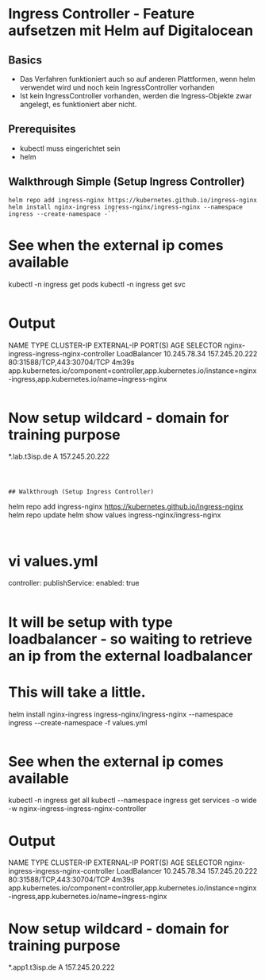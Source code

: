 # Ingress Controller - Feature aufsetzen mit Helm auf Digitalocean 

## Basics 

  * Das Verfahren funktioniert auch so auf anderen Plattformen, wenn helm verwendet wird und noch kein IngressController vorhanden
  * Ist kein IngressController vorhanden, werden die Ingress-Objekte zwar angelegt, es funktioniert aber nicht. 

## Prerequisites 

  * kubectl muss eingerichtet sein
  * helm 


## Walkthrough Simple (Setup Ingress Controller) 

```
helm repo add ingress-nginx https://kubernetes.github.io/ingress-nginx
helm install nginx-ingress ingress-nginx/ingress-nginx --namespace ingress --create-namespace -```

```
# See when the external ip comes available
kubectl -n ingress get pods
kubectl -n ingress get svc
```

```
# Output  
NAME                                     TYPE           CLUSTER-IP     EXTERNAL-IP      PORT(S)                      AGE     SELECTOR
nginx-ingress-ingress-nginx-controller   LoadBalancer   10.245.78.34   157.245.20.222   80:31588/TCP,443:30704/TCP   4m39s   app.kubernetes.io/component=controller,app.kubernetes.io/instance=nginx-ingress,app.kubernetes.io/name=ingress-nginx
```

```
# Now setup wildcard - domain for training purpose 
*.lab.t3isp.de A 157.245.20.222 


```



## Walkthrough (Setup Ingress Controller) 

```
helm repo add ingress-nginx https://kubernetes.github.io/ingress-nginx
helm repo update
helm show values ingress-nginx/ingress-nginx

```


```
# vi values.yml
controller:
  publishService:
    enabled: true
```

```
# It will be setup with type loadbalancer - so waiting to retrieve an ip from the external loadbalancer
# This will take a little. 
helm install nginx-ingress ingress-nginx/ingress-nginx --namespace ingress --create-namespace -f values.yml 
```

```
# See when the external ip comes available
kubectl -n ingress get all
kubectl --namespace ingress get services -o wide -w nginx-ingress-ingress-nginx-controller

# Output  
NAME                                     TYPE           CLUSTER-IP     EXTERNAL-IP      PORT(S)                      AGE     SELECTOR
nginx-ingress-ingress-nginx-controller   LoadBalancer   10.245.78.34   157.245.20.222   80:31588/TCP,443:30704/TCP   4m39s   app.kubernetes.io/component=controller,app.kubernetes.io/instance=nginx-ingress,app.kubernetes.io/name=ingress-nginx

# Now setup wildcard - domain for training purpose 
*.app1.t3isp.de A 157.245.20.222 


```

